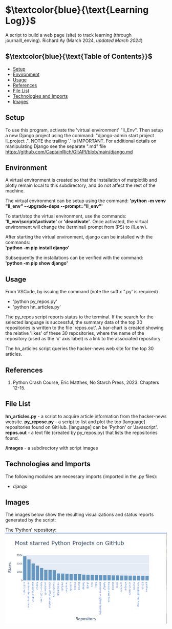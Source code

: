 # $`\textcolor{blue}{\text{Learning Log}}`$
A script to build a web page (site) to track learning (through journalll_enving).
Richard Ay (March 2024, *updated March 2024*)

## $`\textcolor{blue}{\text{Table of Contents}}`$
* [Setup](#setup)
* [Environment](#environment)
* [Usage](#Usage)
* [References](#references)
* [File List](#file-list)
* [Technologies and Imports](#Technologies-and-Imports)
* [Images](#Images)

## Setup

To use this program, activate the 'virtual environment' "ll_Env".  Then setup a
new Django project using the command: "django-admin start project ll_project .". 
NOTE the trailing '.' is IMPORTANT.  For additional details on manipulating Django
see the separate ".md" file https://github.com/CaptainRich/GitAPI/blob/main/django.md  

## Environment
A virtual environment is created so that the installation of matplotlib and plotly
remain local to this subdirectory, and do not affect the rest of the machine.

The virtual environment can be setup using the command: 
**'python -m venv "ll_env" --upgrade-deps --prompt="ll_env"'**

To start/stop the virtual environment, use the commands: **'ll_env\scripts\activate'** 
or **'deactivate'**. Once activated, the virtual environment will change the (terminal) 
prompt from (PS) to (ll_env).

After starting the virtual environment, django can be installed 
with the commands:  
**'python -m pip install django'**  
 

Subsequently the installations can be verified with the command:   
**'python -m pip show django'**  



## Usage
From VSCode, by issuing the command (note the suffix ".py' is required)  
- 'python py_repos.py'  
- 'python hn_articles.py'  

The py_repos script reports status to the terminal.  If the search for the selected language
is successful, the summary data of the top 30 repositories is written to the file 'repos.out'.
A bar-chart is created showing the relative 'likes' of these 30 repositories, where the name of
the repository (used as the 'x' axis label) is a link to the associated repository.  

The hn_articles script queries the hacker-news web site for the top 30 articles.  


## References
1. Python Crash Course, Eric Matthes, No Starch Press, 2023. Chapters 12-15.  


## File List
**hn_articles.py** - a script to acquire article information from the hacker-news website.
**py_repose.py** - a script to list and plot the top [language] repositories found on GitHub.
[language] can be 'Python' or 'Javascript'.   
**repos.out** - a text file (created by py_repos.py) that lists the repositories found. 



**/images** - a subdirectory with script images  


## Technologies and Imports
The following modules are necessary imports (imported in the .py files):  
- django
 

## Images
The images below show the resulting visualizations and status reports generated 
by the script:  

The 'Python' repository:  
![Python Repository](https://github.com/CaptainRich/GitAPI/blob/main/images/python_repos.png)  






